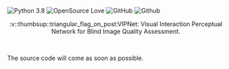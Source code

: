 ![Python 3.8](https://img.shields.io/badge/python-3.8-green?logo=%22python%22)
![OpenSource Love](https://img.shields.io/badge/open%20source-%E2%9D%A4-green)
![GitHub](https://img.shields.io/github/license/XiaoqiWang/VIPNet)
![Github](https://img.shields.io/badge/github-XiaoqiWang-green)<br>

<p align="center">  
:v::thumbsup::triangular_flag_on_post:VIPNet: Visual Interaction Perceptual Network for Blind Image Quality Assessment.
</p><br>
  
The source code will come as soon as possible.
